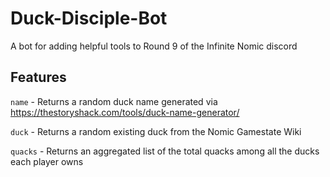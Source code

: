 # Duck-Disciple-Bot

A bot for adding helpful tools to Round 9 of the Infinite Nomic discord

## Features

`name` - Returns a random duck name generated via https://thestoryshack.com/tools/duck-name-generator/

`duck` - Returns a random existing duck from the Nomic Gamestate Wiki

`quacks` - Returns an aggregated list of the total quacks among all the ducks each player owns
